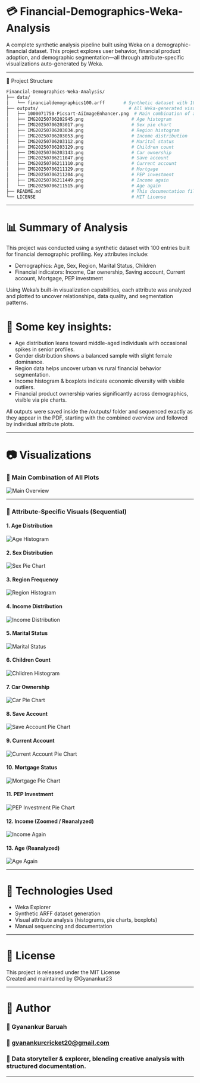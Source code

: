 # 💳 Financial-Demographics-Weka-Analysis

A complete synthetic analysis pipeline built using Weka on a demographic-financial dataset. This project explores user behavior, financial product adoption, and demographic segmentation—all through attribute-specific visualizations auto-generated by Weka.

---

📂 Project Structure

```bash
Financial-Demographics-Weka-Analysis/
├── data/
│   └── financialdemographics100.arff       # Synthetic dataset with 100 entries
├── outputs/                                  # All Weka-generated visualizations
│   ├── 1000071750-Picsart-AiImageEnhancer.png  # Main combination of all plots
│   ├── IMG20250706202945.png                  # Age histogram
│   ├── IMG20250706203017.png                  # Sex pie chart
│   ├── IMG20250706203034.png                  # Region histogram
│   ├── IMG20250706203053.png                  # Income distribution
│   ├── IMG20250706203112.png                  # Marital status
│   ├── IMG20250706203129.png                  # Children count
│   ├── IMG20250706203143.png                  # Car ownership
│   ├── IMG20250706211047.png                  # Save account
│   ├── IMG20250706211110.png                  # Current account
│   ├── IMG20250706211129.png                  # Mortgage
│   ├── IMG20250706211204.png                  # PEP investment
│   ├── IMG20250706211449.png                  # Income again
│   └── IMG20250706211515.png                  # Age again
├── README.md                                  # This documentation file
└── LICENSE                                    # MIT License
```

---

# 📊 Summary of Analysis

This project was conducted using a synthetic dataset with 100 entries built for financial demographic profiling. Key attributes include:

- Demographics: Age, Sex, Region, Marital Status, Children  
- Financial indicators: Income, Car ownership, Saving account, Current account, Mortgage, PEP investment  

Using Weka’s built-in visualization capabilities, each attribute was analyzed and plotted to uncover relationships, data quality, and segmentation patterns.

# 📌 Some key insights:
- Age distribution leans toward middle-aged individuals with occasional spikes in senior profiles.
- Gender distribution shows a balanced sample with slight female dominance.
- Region data helps uncover urban vs rural financial behavior segmentation.
- Income histogram & boxplots indicate economic diversity with visible outliers.
- Financial product ownership varies significantly across demographics, visible via pie charts.

All outputs were saved inside the /outputs/ folder and sequenced exactly as they appear in the PDF, starting with the combined overview and followed by individual attribute plots.

---

# 📷 Visualizations

### 🧩 Main Combination of All Plots
![Main Overview](outputs/1000071750-Picsart-AiImageEnhancer.png)

---

### 🔢 Attribute-Specific Visuals (Sequential)

#### 1. Age Distribution
![Age Histogram](outputs/IMG_20250706_202945.png)

#### 2. Sex Distribution
![Sex Pie Chart](outputs/IMG_20250706_203017.png)

#### 3. Region Frequency
![Region Histogram](outputs/IMG_20250706_203034.png)

#### 4. Income Distribution
![Income Distribution](outputs/IMG_20250706_203053.png)

#### 5. Marital Status
![Marital Status](outputs/IMG_20250706_203112.png)

#### 6. Children Count
![Children Histogram](outputs/IMG_20250706_203129.png)

#### 7. Car Ownership
![Car Pie Chart](outputs/IMG_20250706_203143.png)

#### 8. Save Account
![Save Account Pie Chart](outputs/IMG_20250706_211047.png)

#### 9. Current Account
![Current Account Pie Chart](outputs/IMG_20250706_211110.png)

#### 10. Mortgage Status
![Mortgage Pie Chart](outputs/IMG_20250706_211129.png)

#### 11. PEP Investment
![PEP Investment Pie Chart](outputs/IMG_20250706_211204.png)

#### 12. Income (Zoomed / Reanalyzed)
![Income Again](outputs/IMG_20250706_211449.png)

#### 13. Age (Reanalyzed)
![Age Again](outputs/IMG_20250706_211515.png)

---

# 🧪 Technologies Used

- Weka Explorer
- Synthetic ARFF dataset generation
- Visual attribute analysis (histograms, pie charts, boxplots)
- Manual sequencing and documentation

---

# 🧾 License

This project is released under the MIT License  
Created and maintained by @Gyanankur23

---

# 🙌 Author

### 👤 Gyanankur Baruah  
### 📧 gyanankurcricket20@gmail.com  
### 🧠 Data storyteller & explorer, blending creative analysis with structured documentation.

---